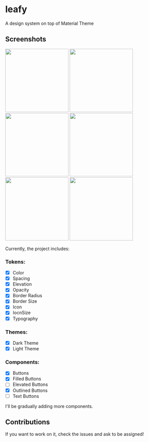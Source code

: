 # leafy

A design system on top of Material Theme

## Screenshots
<img src="https://github.com/user-attachments/assets/4ea706a6-9cda-48e3-873c-3900cfc6ee2d" width="200" />
<img src="https://github.com/user-attachments/assets/d5414c54-5381-405d-a1c0-aae2311969f5" width="200" />
</br>
<img src="https://github.com/user-attachments/assets/874d8e34-90bf-423a-8a8c-8095f1bdeb34" width="200" />
<img src="https://github.com/user-attachments/assets/3fed4f08-2e61-4aeb-ac97-14176b60511c" width="200" />
</br>
<img src="https://github.com/user-attachments/assets/9af482f8-65e3-4525-b053-e3581f70d032" width="200" />
<img src="https://github.com/user-attachments/assets/f952c8ed-d9d2-4df9-8919-55d4955e5e6a" width="200" />

Currently, the project includes:
### Tokens:
- [x]  Color
- [x]  Spacing
- [x]  Elevation
- [x]  Opacity
- [x]  Border Radius
- [x]  Border Size
- [x]  Icon
- [x]  IocnSize
- [x]  Typography

### Themes:
- [x]  Dark Theme
- [x]  Light Theme

### Components:
- [x]  Buttons
  - [x]  Filled Buttons
  - [ ]  Elevated Buttons
  - [x]  Outlined Buttons
  - [ ]  Text Buttons
     
I'll be gradually adding more components.

## Contributions
If you want to work on it, check the issues and ask to be assigned!
